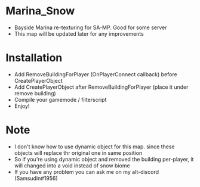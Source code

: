 # Marina_Snow
  * Bayside Marina re-texturing for SA-MP. Good for some server
  * This map will be updated later for any improvements

# Installation
  * Add RemoveBuildingForPlayer (OnPlayerConnect callback) before CreatePlayerObject
  * Add CreatePlayerObject after RemoveBuildingForPlayer (place it under remove building)
  * Compile your gamemode / filterscript
  * Enjoy!

# Note
  * I don't know how to use dynamic object for this map. since these objects will replace thr original one in same position
  * So if you're using dynamic object and removed the building per-player, it will changed into a void instead of snow biome
  * If you have any problem you can ask me on my alt-discord (Samsudin#1956)
